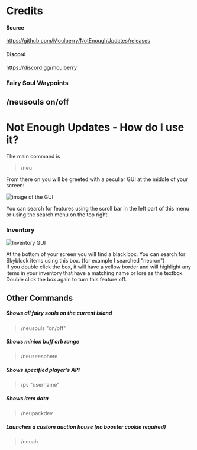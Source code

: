 # Credits
#### Source
https://github.com/Moulberry/NotEnoughUpdates/releases
#### Discord
https://discord.gg/moulberry

### Fairy Soul Waypoints 
## /neusouls on/off

# Not Enough Updates - How do I use it?

The main command is 
> /neu

From there on you will be greeted with a peculiar GUI at the middle of your screen:

![image of the GUI](https://raw.githubusercontent.com/nacrt/SkyblockClient-REPO/main/files/guides/images/NEUgui.png)

You can search for features using the scroll bar in the left part of this menu or using the search menu on the top right.

### Inventory

![Inventory GUI](https://raw.githubusercontent.com/nacrt/SkyblockClient-REPO/main/files/guides/images/NEUinventory.png)

At the bottom of your screen you will find a black box. You can search for Skyblock items using this box. (for example I searched "necron")   
If you double click the box, it will have a yellow border and will highlight any items in your inventory that have a matching name or lore as the textbox.
Double click the box again to turn this feature off.

## Other Commands

##### Shows all fairy souls on the current island
> /neusouls "on/off"          

##### Shows minion buff orb range 
> /neuzeesphere     

##### Shows specified player's API
> /pv "username"     

##### Shows item data
> /neupackdev         

##### Launches a custom auction house (no booster cookie required)
> /neuah      
